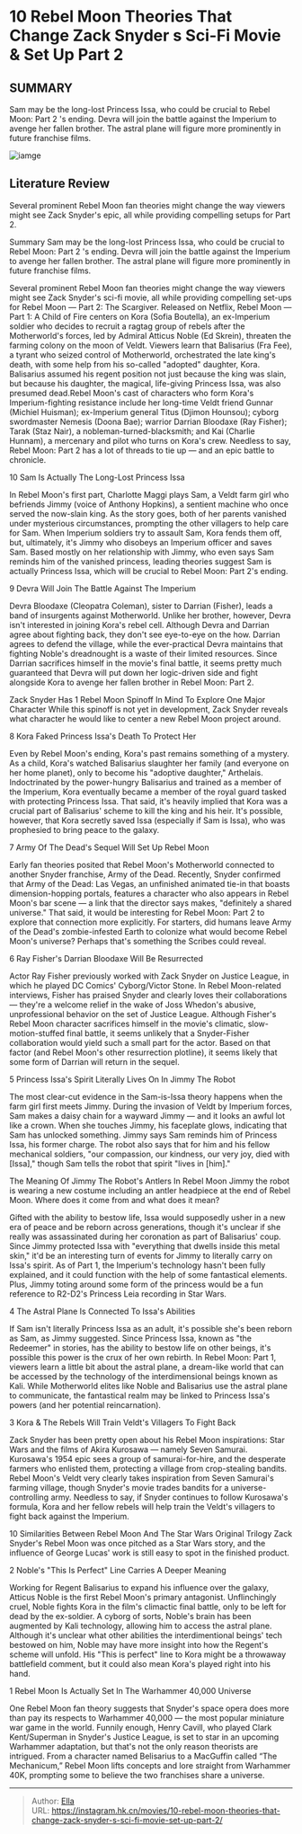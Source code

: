 # 10 Rebel Moon Theories That Change Zack Snyder s Sci-Fi Movie &amp; Set Up Part 2


## SUMMARY 


 Sam may be the long-lost Princess Issa, who could be crucial to 
Rebel Moon: Part 2
&#39;s ending. 
 Devra will join the battle against the Imperium to avenge her fallen brother. 
 The astral plane will figure more prominently in future franchise films. 

![iamge](https://static1.srcdn.com/wordpress/wp-content/uploads/2024/01/rebel-moon-theories.jpg)

## Literature Review

Several prominent Rebel Moon fan theories might change the way viewers might see Zack Snyder&#39;s epic, all while providing compelling setups for Part 2.




Summary
 Sam may be the long-lost Princess Issa, who could be crucial to 
Rebel Moon: Part 2
&#39;s ending. 
 Devra will join the battle against the Imperium to avenge her fallen brother. 
 The astral plane will figure more prominently in future franchise films. 


Several prominent Rebel Moon fan theories might change the way viewers might see Zack Snyder&#39;s sci-fi movie, all while providing compelling set-ups for Rebel Moon — Part 2: The Scargiver. Released on Netflix, Rebel Moon — Part 1: A Child of Fire centers on Kora (Sofia Boutella), an ex-Imperium soldier who decides to recruit a ragtag group of rebels after the Motherworld&#39;s forces, led by Admiral Atticus Noble (Ed Skrein), threaten the farming colony on the moon of Veldt. Viewers learn that Balisarius (Fra Fee), a tyrant who seized control of Motherworld, orchestrated the late king&#39;s death, with some help from his so-called &#34;adopted&#34; daughter, Kora.
Balisarius assumed his regent position not just because the king was slain, but because his daughter, the magical, life-giving Princess Issa, was also presumed dead.Rebel Moon&#39;s cast of characters who form Kora&#39;s Imperium-fighting resistance include her long-time Veldt friend Gunnar (Michiel Huisman); ex-Imperium general Titus (Djimon Hounsou); cyborg swordmaster Nemesis (Doona Bae); warrior Darrian Bloodaxe (Ray Fisher); Tarak (Staz Nair), a nobleman-turned-blacksmith; and Kai (Charlie Hunnam), a mercenary and pilot who turns on Kora&#39;s crew. Needless to say, Rebel Moon: Part 2 has a lot of threads to tie up — and an epic battle to chronicle.









 








 10  Sam Is Actually The Long-Lost Princess Issa 
        

In Rebel Moon&#39;s first part, Charlotte Maggi plays Sam, a Veldt farm girl who befriends Jimmy (voice of Anthony Hopkins), a sentient machine who once served the now-slain king. As the story goes, both of her parents vanished under mysterious circumstances, prompting the other villagers to help care for Sam. When Imperium soldiers try to assault Sam, Kora fends them off, but, ultimately, it&#39;s Jimmy who disobeys an Imperium officer and saves Sam. Based mostly on her relationship with Jimmy, who even says Sam reminds him of the vanished princess, leading theories suggest Sam is actually Princess Issa, which will be crucial to Rebel Moon: Part 2&#39;s ending.





 9  Devra Will Join The Battle Against The Imperium 
        

Devra Bloodaxe (Cleopatra Coleman), sister to Darrian (Fisher), leads a band of insurgents against Motherworld. Unlike her brother, however, Devra isn&#39;t interested in joining Kora&#39;s rebel cell. Although Devra and Darrian agree about fighting back, they don&#39;t see eye-to-eye on the how. Darrian agrees to defend the village, while the ever-practical Devra maintains that fighting Noble&#39;s dreadnought is a waste of their limited resources. Since Darrian sacrifices himself in the movie&#39;s final battle, it seems pretty much guaranteed that Devra will put down her logic-driven side and fight alongside Kora to avenge her fallen brother in Rebel Moon: Part 2.
            
 
 Zack Snyder Has 1 Rebel Moon Spinoff In Mind To Explore One Major Character 
While this spinoff is not yet in development, Zack Snyder reveals what character he would like to center a new Rebel Moon project around.








 8  Kora Faked Princess Issa&#39;s Death To Protect Her 


 







Even by Rebel Moon&#39;s ending, Kora&#39;s past remains something of a mystery. As a child, Kora&#39;s watched Balisarius slaughter her family (and everyone on her home planet), only to become his &#34;adoptive daughter,&#34; Arthelais. Indoctrinated by the power-hungry Balisarius and trained as a member of the Imperium, Kora eventually became a member of the royal guard tasked with protecting Princess Issa. That said, it&#39;s heavily implied that Kora was a crucial part of Balisarius&#39; scheme to kill the king and his heir. It&#39;s possible, however, that Kora secretly saved Issa (especially if Sam is Issa), who was prophesied to bring peace to the galaxy.





 7  Army Of The Dead&#39;s Sequel Will Set Up Rebel Moon 
        

Early fan theories posited that Rebel Moon&#39;s Motherworld connected to another Snyder franchise, Army of the Dead. Recently, Snyder confirmed that Army of the Dead: Las Vegas, an unfinished animated tie-in that boasts dimension-hopping portals, features a character who also appears in Rebel Moon&#39;s bar scene — a link that the director says makes, &#34;definitely a shared universe.&#34; That said, it would be interesting for Rebel Moon: Part 2 to explore that connection more explicitly. For starters, did humans leave Army of the Dead&#39;s zombie-infested Earth to colonize what would become Rebel Moon&#39;s universe? Perhaps that&#39;s something the Scribes could reveal.





 6  Ray Fisher&#39;s Darrian Bloodaxe Will Be Resurrected 
        

Actor Ray Fisher previously worked with Zack Snyder on Justice League, in which he played DC Comics&#39; Cyborg/Victor Stone. In Rebel Moon-related interviews, Fisher has praised Snyder and clearly loves their collaborations — they&#39;re a welcome relief in the wake of Joss Whedon&#39;s abusive, unprofessional behavior on the set of Justice League. Although Fisher&#39;s Rebel Moon character sacrifices himself in the movie&#39;s climatic, slow-motion-stuffed final battle, it seems unlikely that a Snyder-Fisher collaboration would yield such a small part for the actor. Based on that factor (and Rebel Moon&#39;s other resurrection plotline), it seems likely that some form of Darrian will return in the sequel.





 5  Princess Issa&#39;s Spirit Literally Lives On In Jimmy The Robot 
        

The most clear-cut evidence in the Sam-is-Issa theory happens when the farm girl first meets Jimmy. During the invasion of Veldt by Imperium forces, Sam makes a daisy chain for a wayward Jimmy — and it looks an awful lot like a crown. When she touches Jimmy, his faceplate glows, indicating that Sam has unlocked something. Jimmy says Sam reminds him of Princess Issa, his former charge. The robot also says that for him and his fellow mechanical soldiers, &#34;our compassion, our kindness, our very joy, died with [Issa],&#34; though Sam tells the robot that spirit &#34;lives in [him].&#34;
            
 
 The Meaning Of Jimmy The Robot&#39;s Antlers In Rebel Moon 
Jimmy the robot is wearing a new costume including an antler headpiece at the end of Rebel Moon. Where does it come from and what does it mean?



Gifted with the ability to bestow life, Issa would supposedly usher in a new era of peace and be reborn across generations, though it&#39;s unclear if she really was assassinated during her coronation as part of Balisarius&#39; coup. Since Jimmy protected Issa with &#34;everything that dwells inside this metal skin,&#34; it&#39;d be an interesting turn of events for Jimmy to literally carry on Issa&#39;s spirit. As of Part 1, the Imperium&#39;s technology hasn&#39;t been fully explained, and it could function with the help of some fantastical elements. Plus, Jimmy toting around some form of the princess would be a fun reference to R2-D2&#39;s Princess Leia recording in Star Wars.





 4  The Astral Plane Is Connected To Issa&#39;s Abilities 


 







If Sam isn&#39;t literally Princess Issa as an adult, it&#39;s possible she&#39;s been reborn as Sam, as Jimmy suggested. Since Princess Issa, known as &#34;the Redeemer&#34; in stories, has the ability to bestow life on other beings, it&#39;s possible this power is the crux of her own rebirth. In Rebel Moon: Part 1, viewers learn a little bit about the astral plane, a dream-like world that can be accessed by the technology of the interdimensional beings known as Kali. While Motherworld elites like Noble and Balisarius use the astral plane to communicate, the fantastical realm may be linked to Princess Issa&#39;s powers (and her potential reincarnation).





 3  Kora &amp; The Rebels Will Train Veldt&#39;s Villagers To Fight Back 
        

Zack Snyder has been pretty open about his Rebel Moon inspirations: Star Wars and the films of Akira Kurosawa — namely Seven Samurai. Kurosawa&#39;s 1954 epic sees a group of samurai-for-hire, and the desperate farmers who enlisted them, protecting a village from crop-stealing bandits. Rebel Moon&#39;s Veldt very clearly takes inspiration from Seven Samurai&#39;s farming village, though Snyder&#39;s movie trades bandits for a universe-controlling army. Needless to say, if Snyder continues to follow Kurosawa&#39;s formula, Kora and her fellow rebels will help train the Veldt&#39;s villagers to fight back against the Imperium.
            
 
 10 Similarities Between Rebel Moon And The Star Wars Original Trilogy 
Zack Snyder&#39;s Rebel Moon was once pitched as a Star Wars story, and the influence of George Lucas&#39; work is still easy to spot in the finished product.








 2  Noble&#39;s &#34;This Is Perfect&#34; Line Carries A Deeper Meaning 


 







Working for Regent Balisarius to expand his influence over the galaxy, Atticus Noble is the first Rebel Moon&#39;s primary antagonist. Unflinchingly cruel, Noble fights Kora in the film&#39;s climactic final battle, only to be left for dead by the ex-soldier. A cyborg of sorts, Noble&#39;s brain has been augmented by Kali technology, allowing him to access the astral plane. Although it&#39;s unclear what other abilities the interdimentional beings&#39; tech bestowed on him, Noble may have more insight into how the Regent&#39;s scheme will unfold. His &#34;This is perfect&#34; line to Kora might be a throwaway battlefield comment, but it could also mean Kora&#39;s played right into his hand.





 1  Rebel Moon Is Actually Set In The Warhammer 40,000 Universe 
        

One Rebel Moon fan theory suggests that Snyder&#39;s space opera does more than pay its respects to Warhammer 40,000 — the most popular miniature war game in the world. Funnily enough, Henry Cavill, who played Clark Kent/Superman in Snyder&#39;s Justice League, is set to star in an upcoming Warhammer adaptation, but that&#39;s not the only reason theorists are intrigued. From a character named Belisarius to a MacGuffin called “The Mechanicum,” Rebel Moon lifts concepts and lore straight from Warhammer 40K, prompting some to believe the two franchises share a universe. 

---

> Author: [Ella](https://instagram.hk.cn/)  
> URL: https://instagram.hk.cn/movies/10-rebel-moon-theories-that-change-zack-snyder-s-sci-fi-movie-set-up-part-2/  

